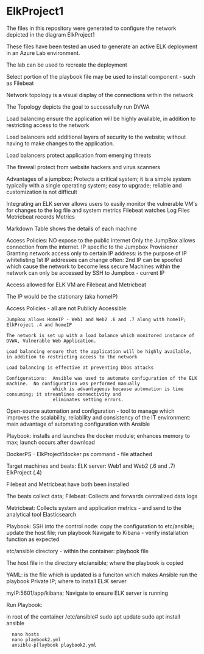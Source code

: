 # ElkProject1
The files in this repository were generated to configure the network depicted in the diagram ElkProject1

These files have been tested an used to generate an active ELK deployment in an Azure Lab environment.

The lab can be used to recreate the deployment

Select portion of the playbook file may be used to install component - such as Filebeat

Network topology is a visual display of the connections within the network

The Topology depicts the goal to successfully run DVWA

Load balancing ensure the application will be highly available, in addition to restricting access to the network

Load balancers add additional layers of security to the website; without having to make changes to the application.  

Load balancers protect application from emerging threats

The firewall protect from website hackers and virus scanners

Advantages of a jumpbox:  Protects a critical system; it is a simple system typically with a single operating system;
      easy to upgrade; reliable and customization is not difficult
      
Integrating an ELK server allows users to easily monitor the vulnerable VM's for changes to the log file and system metrics
Filebeat watches Log Files
Metricbeat records Metrics

Markdown Table shows the details of each machine

Access Policies:  NO expose to the public internet
    Only the JumpBox allows connection from the internet.  IP specific to the Jumpbox Provisioner 
    Granting network access only to certain IP address: is the purpose of IP whitelisting
    1st IP addresses can change often:  2nd IP can be spoofed which cause the network to become less secure
    Machines within the network can only be accessed by SSH to Jumpbox - current IP
    
Access allowed for ELK VM are Filebeat and Metricbeat

The IP would be the stationary (aka homeIP)

Access Policies - all are not Publicly Accessible:  

    JumpBox allows HomeIP - Web1 and Web2 .6 and .7 along with homeIP; ElkProject .4 and homeIP
    
    The network is set up with a load balance which monitored instance of DVWA, Vulnerable Web Application.
    
    Load balancing ensure that the application will be highly available, in addition to restricting access to the network
    
    Load balancing is effective at preventing DDos attacks
    
    Configurations:  Ansible was used to automate configuration of the ELK machine.  No configuration was performed manually
                     which is advantageous because automation is time consuming; it streamlines connectivity and 
                     eliminates setting errors.
                     
Open-source automation and configuration - tool to manage which improves the scalability, reliability
and consistency of the IT environment:  main advantage of automating configuration with Ansible

Playbook:  installs and launches the docker module; enhances memory to max; launch occurs after download

DockerPS - ElkProject1docker ps command - file attached

Target machines and beats:  ELK server:  Web1 and Web2 (.6 and .7) ElkProject (.4)

Filebeat and Metricbeat have both been installed

  The beats collect data;
  Filebeat:  Collects and forwards centralized data logs
  
  Metricbeat:  Collects system and application metrics - and send to the analytical tool Elasticsearch
  
Playbook:  SSH into the control node:  copy the configuration to etc/ansible; update the host file; run playbook
           Navigate to Kibana - verify installation function as expected
           
etc/ansible directory - within the container:  playbook file

The host file in the directory etc/ansible;  where the playbook is copied

YAML: is the file which is updated is a funciton which makes Ansible run the playbook
Private IP; where to install EL:K server

myIP:5601/app/kibana; Navigate to ensure ELK server is running 

Run Playbook:

  in root of the container  /etc/ansible#
      sudo apt update
      sudo apt install ansible
      
      nano hosts
      nano playbook2.yml
      ansible-p[laybook playbook2.yml
           
  
                     
      
